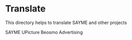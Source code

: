 # Translate

This directory helps to translate SAYME and other projects

SAYME
UPicture
Beosmo Advertising
